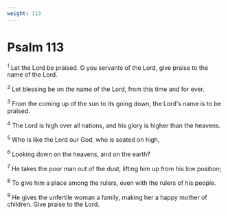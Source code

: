 ```yaml
---
weight: 113
---
```


# Psalm 113

<sup>1</sup> Let the Lord be praised. O you servants of the Lord, give praise to the name of the Lord. 

<sup>2</sup> Let blessing be on the name of the Lord, from this time and for ever. 

<sup>3</sup> From the coming up of the sun to its going down, the Lord's name is to be praised. 

<sup>4</sup> The Lord is high over all nations, and his glory is higher than the heavens. 

<sup>5</sup> Who is like the Lord our God, who is seated on high, 

<sup>6</sup> Looking down on the heavens, and on the earth? 

<sup>7</sup> He takes the poor man out of the dust, lifting him up from his low position; 

<sup>8</sup> To give him a place among the rulers, even with the rulers of his people. 

<sup>9</sup> He gives the unfertile woman a family, making her a happy mother of children. Give praise to the Lord. 


